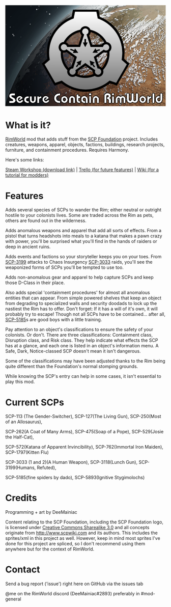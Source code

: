 <img src="About/Preview.png">

# What is it?

[RimWorld](https://store.steampowered.com/app/294100/RimWorld/) mod that adds stuff from the [SCP Foundation](http://www.scpwiki.com) project. Includes creatures, weapons, apparel, objects, factions, buildings, research projects, furniture, and containment procedures. Requires Harmony.

Here's some links:

[Steam Workshop (download link)](https://steamcommunity.com/sharedfiles/filedetails/?id=2728183627) | [Trello (for future features)](https://trello.com/b/k7sHcryO/scr) | [Wiki (for a tutorial for modders)](https://github.com/DeeMainiac/SCR_Mod/wiki)

# Features

Adds several species of SCPs to wander the Rim; either neutral or outright hostile to your colonists lives. Some are traded across the Rim as pets, others are found out in the wilderness.

Adds anomalous weapons and apparel that add all sorts of effects. From a pistol that turns headshots into meals to a katana that makes a pawn crazy with power, you'll be surprised what you'll find in the hands of raiders or deep in ancient ruins.

Adds events and factions so your storyteller keeps you on your toes. From [SCP-3199](https://scp-wiki.wikidot.com/scp-3199) attacks to Chaos Insurgency [SCP-3033](https://scp-wiki.wikidot.com/scp-3033) raids, you'll see the weaponized forms of SCPs you'll be tempted to use too.

Adds non-anomalous gear and apparel to help capture SCPs and keep those D-Class in their place.

Also adds special 'containment procedures' for almost all anomalous entities that can appear. From simple powered shelves that keep an object from degrading to specialized walls and security doodads to lock up the nastiest the Rim has to offer. Don't forget: If it has a will of it's own, it will probably try to escape! Though not all SCPs have to be contained... after all, [SCP-5185](https://scp-wiki.wikidot.com/scp-5185)s are good boys with a little training.

Pay attention to an object's classifications to ensure the safety of your colonists. Or don't. There are three classifications: Containment class, Disruption class, and Risk class. They help indicate what effects the SCP has at a glance, and each one is listed in an object's information menu. A Safe, Dark, Notice-classed SCP doesn't mean it isn't dangerous.

Some of the classifications may have been adjusted thanks to the Rim being quite different than the Foundation's normal stomping grounds.

While knowing the SCP's entry can help in some cases, it isn't essential to play this mod.

# Current SCPs

SCP-113 (The Gender-Switcher), SCP-127(The Living Gun), SCP-250(Most of an Allosaurus),

SCP-262(A Coat of Many Arms), SCP-475(Soap of a Pope), SCP-529(Josie the Half-Cat),

SCP-572(Katana of Apparent Invincibility), SCP-762(Immortal Iron Maiden), SCP-1797(Kitten Flu)

SCP-3033 (1 and 2)(A Human Weapon), SCP-3118(Lunch Gun), SCP-3199(Humans, Refuted),

SCP-5185(fine spiders by dado), SCP-5893(Ignitive Stygimolochs)

# Credits

Programming + art by DeeMainiac

Content relating to the SCP Foundation, including the SCP Foundation logo, is licensed under [Creative Commons Sharealike 3.0](https://creativecommons.org/licenses/by-sa/3.0/) and all concepts originate from http://www.scpwiki.com and its authors. This includes the sprites/xml in this project as well. However, keep in mind most sprites I've done for this project are spliced, so I don't recommend using them anywhere but for the context of RimWorld.


# Contact

Send a bug report ('issue') right here on GitHub via the issues tab

@me on the RimWorld discord (DeeMainiac#2893) preferably in #mod-general 
